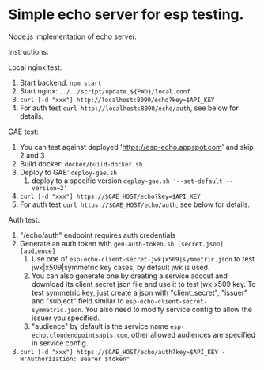 # Simple echo server for esp testing.

Node.js implementation of echo server.

Instructions:

Local nginx test:

1.  Start backend: `npm start`
2.  Start nginx: `../../script/update ${PWD}/local.conf`
3.  `curl [-d "xxx"] http://localhost:8090/echo?key=$API_KEY`
4.  For auth test `curl http://localhost:8090/echo/auth`, see below for details.

GAE test:

1.  You can test against deployed 'https://esp-echo.appspot.com' and skip 2 and 3
2.  Build docker: `docker/build-docker.sh`
3.  Deploy to GAE: `deploy-gae.sh`
    1.  deploy to a specific version `deploy-gae.sh '--set-default --version=2'`
4.  `curl [-d "xxx"] https://$GAE_HOST/echo?key=$API_KEY`
5.  For auth test `curl https://$GAE_HOST/echo/auth`, see below for details.

Auth test:

1.  "/echo/auth" endpoint requires auth credentials
2.  Generate an auth token with `gen-auth-token.sh [secret.json] [audience]`
    1.  Use one of `esp-echo-client-secret-jwk|x509|symmetric.json` to test
        jwk|x509|symmetric key cases, by default jwk is used.
    2.  You can also generate one by creating a service accout and download its client
        secret json file and use it to test jwk|x509 key. To test symmetric key, just
        create a json with "client_secret", "issuer" and "subject" field similar to
        `esp-echo-client-secret-symmetric.json`. You also need to modify service config
        to allow the issuer you specified.
    3.  "audience" by default is the service name `esp-echo.cloudendpointsapis.com`,
        other allowed audiences are specified in service config.
3.  `curl [-d "xxx"] https://$GAE_HOST/echo/auth?key=$API_KEY -H"Authorization: Bearer $token"`
